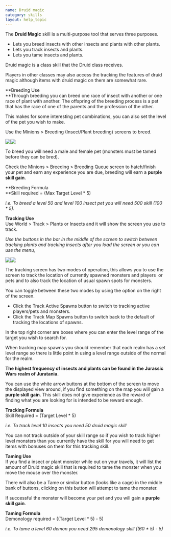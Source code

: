 ```yaml
---
name: Druid magic
category: skills
layout: help_topic
---
```

The **Druid Magic** skill is a multi-purpose tool that serves three purposes.

*   Lets you breed insects with other insects and plants with other plants.
*   Lets you track insects and plants.
*   Lets you tame insects and plants.

Druid magic is a class skill that the Druid class receives.

Players in other classes may also access the tracking the features of druid magic although items with druid magic on them are somewhat rare.

**Breeding Use  
**Through breeding you can breed one race of insect with another or one race of plant with another. The offspring of the breeding process is a pet that has the race of one of the parents and the profession of the other.

This makes for some interesting pet combinations, you can also set the level of the pet you wish to make.

Use the Minions > Breeding (Insect/Plant breeding) screens to breed.

[![](https://lohcdn.com/images/t_breedinsects.jpg)](https://lohcdn.com/images/breedinsects.jpg)[![](https://lohcdn.com/images/t_breedingplants.jpg)](https://lohcdn.com/images/breedingplants.jpg)

To breed you will need a male and female pet (monsters must be tamed before they can be bred).

Check the Minions > Breeding > Breeding Queue screen to hatch/finish your pet and earn any experience you are due, breeding will earn a **purple skill gain**.

**Breeding Formula  
**Skill required = (Max Target Level \* 5)

_i.e. To breed a level 50 and level 100 insect pet you will need 500 skill (100 \* 5)._

**Tracking Use**  
Use World > Track > Plants or Insects and it will show the screen you use to track.

_Use the buttons in the bar in the middle of the screen to switch between tracking plants and tracking insects after you load the screen or you can use the menu,_

[![](https://lohcdn.com/images/t_trackinsects.jpg)](https://lohcdn.com/images/trackinsects.jpg)[![](https://lohcdn.com/images/t_trackplants.jpg)](https://lohcdn.com/images/trackplants.jpg)

The tracking screen has two modes of operation, this allows you to use the screen to track the location of currently spawned monsters and players  or pets and to also track the location of usual spawn spots for monsters.

You can toggle between these two modes by using the option on the right of the screen.

*   Click the Track Active Spawns button to switch to tracking active players/pets and monsters.
*   Click the Track Map Spawns button to switch back to the default of tracking the locations of spawns.

In the top right corner are boxes where you can enter the level range of the target you wish to search for.

When tracking map spawns you should remember that each realm has a set level range so there is little point in using a level range outside of the normal for the realm.

**The highest frequency of insects and plants can be found in the Jurassic Wars realm of Juratania.**

You can use the white arrow buttons at the bottom of the screen to move the displayed view around, if you find something on the map you will gain a **purple skill gain**. This skill does not give experience as the reward of finding what you are looking for is intended to be reward enough.

**Tracking Formula**  
Skill Required = (Target Level \* 5)

_i.e. To track level 10 insects you need 50 druid magic skill_

You can not track outside of your skill range so if you wish to track higher level monsters than you currently have the skill for you will need to get items with bonuses on them for this tracking skill.

**Taming Use**  
If you find a insect or plant monster while out on your travels, it will list the amount of Druid magic skill that is required to tame the monster when you move the mouse over the monster.

There will also be a Tame or similar button (looks like a cage) in the middle bank of buttons, clicking on this button will attempt to tame the monster.

If successful the monster will become your pet and you will gain a **purple skill gain**.

**Taming Formula**  
Demonology required = ((Target Level \* 5) - 5)

_i.e. To tame a level 60 demon you need 295 demonology skill ((60 \* 5) - 5)_